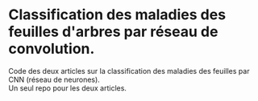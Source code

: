 # Classification des maladies des feuilles d'arbres par réseau de convolution.

Code des deux articles sur la classification des maladies des feuilles par CNN (réseau de neurones). <br>
Un seul repo pour les deux articles.

